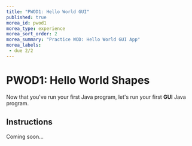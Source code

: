 ```yaml
---
title: "PWOD1: Hello World GUI"
published: true
morea_id: pwod1
morea_type: experience
morea_sort_order: 2
morea_summary: "Practice WOD: Hello World GUI App"
morea_labels:
 - due 2/2
---
```


# PWOD1: Hello World Shapes

Now that you've run your first Java program, let's run your first **GUI** Java program.

## Instructions

Coming soon...

<!--1. *Start your timer*
1. Download [HelloWorldGUI.zip](HelloWorldGUI.zip)
1. Open Eclipse and go to File > Import > General > Existing Projects into Workspace
1. Select archive file, hit “Browse”, and select the name.zip you just downloaded
1. Double-click the project folder, the src folder, and then the default package. You should now see a class file, HelloWorldGUI.java.
1. To run the program:
    -  Click on the green play button at the top of the screen **OR**
    - Right-click name.java class and select “Run As > Java Application”
1. Edit the paint? method in the HelloWorldGUI class so that the blue circle forms an even boarder around the yellow:
2. Replace “Hello World” with your name and update both circles so your name is centered within them
2. Run the program to verify your changes.
3. Export your program by right-clicking on your project folder, and selecting “Export > General > Archive File”. Name the file “HelloWorldGUI_uLogin.zip”.
1. *Stop your timer*

{% include wod-times.html Rx="<3 min" Av="3-5 min" Sd="5-10 min" DNF="10+ min" %}

## Demonstration

Once you've finished doing the WOD a single time, watch me do it:

{% include youtube.html id="lbh5q9Lj-As" %}

{% include wod-warning.html %}-->